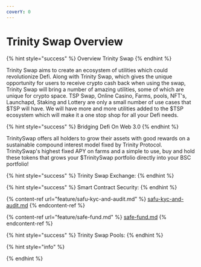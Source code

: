 ```yaml
---
coverY: 0
---
```


# Trinity Swap Overview

{% hint style="success" %}
Overview Trinity Swap
{% endhint %}

Trinity Swap aims to create an ecosystem of utilities which could revolutionize Defi. Along with Trinity Swap, which gives the unique opportunity for users to receive crypto cash back when using the swap, Trinity Swap will bring a number of amazing utilities, some of which are unique for crypto space. TSP Swap, Online Casino, Farms, pools, NFT's, Launchapd, Staking and Lottery are only a small number of use cases that $TSP will have. We will have more and more utilities added to the $TSP ecosystem which will make it a one stop shop for all your Defi needs.

{% hint style="success" %}
Bridging Defi On Web 3.0
{% endhint %}

TrinitySwap offers all holders to grow their assets with good rewards on a sustainable compound interest model fixed by Trinity Protocol. TrinitySwap's highest fixed APY on farms and a simple to use, buy and hold these tokens that grows your $TrinitySwap portfolio directly into your BSC portfolio!

{% hint style="success" %}
Trinity Swap Exchange:
{% endhint %}

{% hint style="success" %}
Smart Contract Security:
{% endhint %}

{% content-ref url="feature/safu-kyc-and-audit.md" %}
[safu-kyc-and-audit.md](feature/safu-kyc-and-audit.md)
{% endcontent-ref %}

{% content-ref url="feature/safe-fund.md" %}
[safe-fund.md](feature/safe-fund.md)
{% endcontent-ref %}

{% hint style="success" %}
Trinity Swap Pools:
{% endhint %}

{% hint style="info" %}

{% endhint %}
